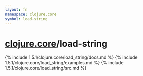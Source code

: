 ```yaml
---
layout: fn
namespace: clojure.core
symbol: load-string
---
```


# [clojure.core](../)/load-string

{% include 1.5.1/clojure.core/load_string/docs.md %}
{% include 1.5.1/clojure.core/load_string/examples.md %}
{% include 1.5.1/clojure.core/load_string/src.md %}

